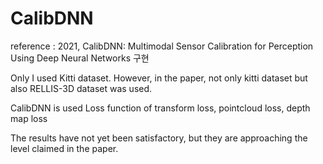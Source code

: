 # CalibDNN

reference : 2021, CalibDNN: Multimodal Sensor Calibration for Perception Using Deep Neural Networks 구현

Only I used Kitti dataset. However, in the paper, not only kitti dataset but also RELLIS-3D dataset was used.

CalibDNN is used Loss function of transform loss, pointcloud loss, depth map loss

The results have not yet been satisfactory, but they are approaching the level claimed in the paper.
